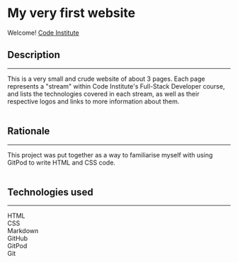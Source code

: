 # My very first website

Welcome! [Code Institute](https://www.codeinstitute.net)

## Description
<hr>
This is a very small and crude website of about 3 pages. Each page represents a "stream" within Code Institute's Full-Stack Developer course, and lists the technologies covered in each stream, as well as their respective logos and links to more information about them.
<br>
<br>

## Rationale
<hr>
This project was put together as a way to familiarise myself with using GitPod to write HTML and CSS code.
<br>
<br>

## Technologies used
<hr>
HTML
<br>
CSS
<br>
Markdown
<br>
GitHub
<br>
GitPod
<br>
Git
<br>
